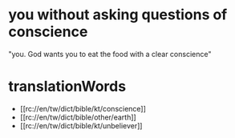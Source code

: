 # you without asking questions of conscience

"you. God wants you to eat the food with a clear conscience"

# translationWords

* [[rc://en/tw/dict/bible/kt/conscience]]
* [[rc://en/tw/dict/bible/other/earth]]
* [[rc://en/tw/dict/bible/kt/unbeliever]]